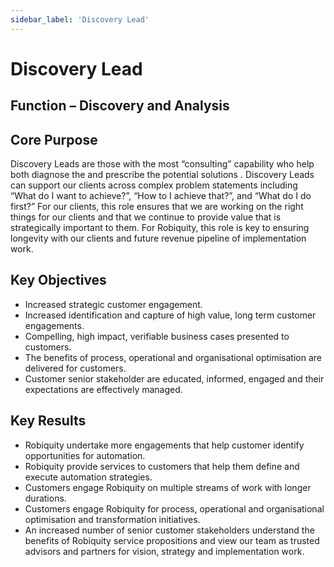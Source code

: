 ```yaml
---
sidebar_label: 'Discovery Lead'
---
```


# Discovery Lead

## Function – Discovery and Analysis
## Core Purpose
Discovery Leads are those with the most “consulting” capability who help both diagnose the and prescribe the potential solutions . Discovery Leads can support our clients across complex problem statements including “What do I want to achieve?”, “How to I achieve that?”, and “What do I do first?” For our clients, this role ensures that we are working on the right things for our clients and that we continue to provide value that is strategically important to them. For Robiquity, this role is key to ensuring longevity with our clients and future revenue pipeline of implementation work.
## Key Objectives
* Increased strategic customer engagement.
* Increased identification and capture of high value, long term customer engagements.
* Compelling, high impact, verifiable business cases presented to customers.
* The benefits of process, operational and organisational optimisation are delivered for customers.
* Customer senior stakeholder are educated, informed, engaged and their expectations are effectively managed.
## Key Results
* Robiquity undertake more engagements that help customer identify opportunities for automation.
* Robiquity provide services to customers that help them define and execute automation strategies.
* Customers engage Robiquity on multiple streams of work with longer durations.
* Customers engage Robiquity for process, operational and organisational optimisation and transformation initiatives.
* An increased number of senior customer stakeholders understand the benefits of Robiquity service propositions and view our team as trusted advisors and partners for vision, strategy and implementation work.
